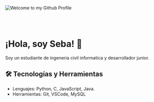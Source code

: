 <img src="https://github.com/BrunnerLivio/brunnerlivio/blob/master/images/welcome.png?raw=true" style="max-width: 100%;" alt="Welcome to my Github Profile" />

<br>
<br>
<br>
<br>


# ¡Hola, soy Seba! 👋

Soy un estudiante de ingeneria civil informatica y  desarrollador junior.

## 🛠️ Tecnologías y Herramientas

- Lenguajes: Python, C, JavaScript, Java.
- Herramientas: Git, VSCode, MySQL

